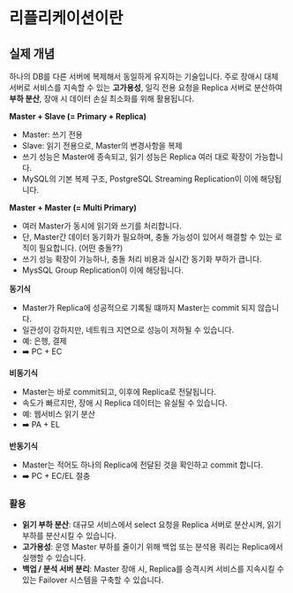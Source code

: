 # 리플리케이션이란
## 실제 개념
하나의 DB를 다른 서버에 복제해서 동일하게 유지하는 기술입니다. 
주로 장애시 대체 서버로 서비스를 지속할 수 있는 **고가용성**, 일긱 전용 요청을 Replica 서버로 분산하여 **부하 분산**, 장애 시 데이터 손실 최소화를 위해 활용됩니다. 


**Master + Slave (= Primary + Replica)**
* Master: 쓰기 전용
* Slave: 읽기 전용으로, Master의 변경사항을 복제
* 쓰기 성능은 Master에 종속되고, 읽기 성능은 Replica 여러 대로 확장이 가능합니다.
* MySQL의 기본 복제 구조, PostgreSQL Streaming Replication이 이에 해당됩니다.

**Master + Master (= Multi Primary)**
* 여러 Master가 동시에 읽기와 쓰기를 처리합니다.
* 단, Master간 데이터 동기화가 필요하며, 충돌 가능성이 있어서 해결할 수 있는 로직이 필요합니다. (어떤 충돌??)
* 쓰기 성능 확장이 가능하나, 충돌 처리 비용과 실시간 동기화 부하가 큽니다.
* MysSQL Group Replication이 이에 해당됩니다.

**동기식**
* Master가 Replica에 성공적으로 기록될 떄까지 Master는 commit 되지 않습니다.
* 일관성이 강하지만, 네트워크 지연으로 성능이 저하될 수 있습니다.
* 예: 은행, 결제
* ➡️ PC + EC

**비동기식**
* Master는 바로 commit되고, 이후에 Replica로 전달됩니다.
* 속도가 빠르지만, 장애 시 Replica 데이터는 유실될 수 있습니다.
* 예: 웹서비스 읽기 분산
* ➡️ PA + EL

**반동기식**
* Master는 적어도 하나의 Replica에 전달된 것을 확인하고 commit 합니다.
* ➡️ PC + EC/EL 절충

### 활용
* **읽기 부하 분산**: 대규모 서비스에서 select 요청을 Replica 서버로 분산시켜, 읽기 부하를 분산시킬 수 있습니다.
* **고가용성**: 운영 Master 부하를 줄이기 위해 백업 또는 분석용 쿼리는 Replica에서 실행할 수 있습니다.
* **백업 / 분석 서버 분리**: Master 장애 시, Replica를 승격시켜 서비스를 지속시킬 수 있는 Failover 시스템을 구축할 수 있습니다.
